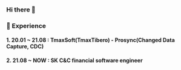 ### Hi there 👋

### 💫 Experience
#### 1. 20.01 ~ 21.08 : TmaxSoft(TmaxTibero) - Prosync(Changed Data Capture, CDC)
#### 2. 21.08 ~ NOW : SK C&C financial software engineer

<!--
**archymi/archymi** is a ✨ _special_ ✨ repository because its `README.md` (this file) appears on your GitHub profile.

Here are some ideas to get you started:

- 🔭 I’m currently working on ...
- 🌱 I’m currently learning ...
- 👯 I’m looking to collaborate on ...
- 🤔 I’m looking for help with ...
- 💬 Ask me about ...
- 📫 How to reach me: ...
- 😄 Pronouns: ...
- ⚡ Fun fact: ...
-->
